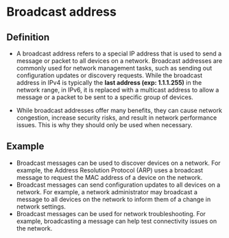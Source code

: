 # Broadcast address
## Definition
- A broadcast address refers to a special IP address that is used to send a message or packet to all devices on a network. Broadcast addresses are commonly used for network management tasks, such as sending out configuration updates or discovery requests. While the broadcast address in IPv4 is typically the **last address (exp: 1.1.1.255)** in the network range, in IPv6, it is replaced with a multicast address to allow a message or a packet to be sent to a specific group of devices.

- While broadcast addresses offer many benefits, they can cause network congestion, increase security risks, and result in network performance issues. This is why they should only be used when necessary.

## Example


- Broadcast messages can be used to discover devices on a network. For example, the Address Resolution Protocol (ARP) uses a broadcast message to request the MAC address of a device on the network.
- Broadcast messages can send configuration updates to all devices on a network. For example, a network administrator may broadcast a message to all devices on the network to inform them of a change in network settings.
- Broadcast messages can be used for network troubleshooting. For example, broadcasting a message can help test connectivity issues on the network.